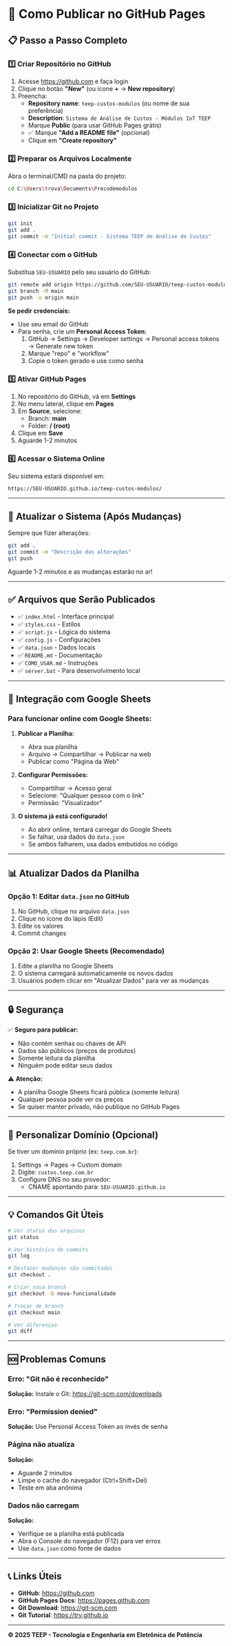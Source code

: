 # 🚀 Como Publicar no GitHub Pages

## 📋 Passo a Passo Completo

### 1️⃣ Criar Repositório no GitHub

1. Acesse https://github.com e faça login
2. Clique no botão **"New"** (ou ícone **+** → **New repository**)
3. Preencha:
   - **Repository name**: `teep-custos-modulos` (ou nome de sua preferência)
   - **Description**: `Sistema de Análise de Custos - Módulos IoT TEEP`
   - Marque **Public** (para usar GitHub Pages grátis)
   - ✅ Marque **"Add a README file"** (opcional)
   - Clique em **"Create repository"**

### 2️⃣ Preparar os Arquivos Localmente

Abra o terminal/CMD na pasta do projeto:
```bash
cd C:\Users\trova\Documents\Precodemodulos
```

### 3️⃣ Inicializar Git no Projeto

```bash
git init
git add .
git commit -m "Initial commit - Sistema TEEP de Análise de Custos"
```

### 4️⃣ Conectar com o GitHub

Substitua `SEU-USUARIO` pelo seu usuário do GitHub:

```bash
git remote add origin https://github.com/SEU-USUARIO/teep-custos-modulos.git
git branch -M main
git push -u origin main
```

**Se pedir credenciais:**
- Use seu email do GitHub
- Para senha, crie um **Personal Access Token**:
  1. GitHub → Settings → Developer settings → Personal access tokens → Generate new token
  2. Marque "repo" e "workflow"
  3. Copie o token gerado e use como senha

### 5️⃣ Ativar GitHub Pages

1. No repositório do GitHub, vá em **Settings**
2. No menu lateral, clique em **Pages**
3. Em **Source**, selecione:
   - Branch: **main**
   - Folder: **/ (root)**
4. Clique em **Save**
5. Aguarde 1-2 minutos

### 6️⃣ Acessar o Sistema Online

Seu sistema estará disponível em:
```
https://SEU-USUARIO.github.io/teep-custos-modulos/
```

---

## 🔄 Atualizar o Sistema (Após Mudanças)

Sempre que fizer alterações:

```bash
git add .
git commit -m "Descrição das alterações"
git push
```

Aguarde 1-2 minutos e as mudanças estarão no ar!

---

## ✅ Arquivos que Serão Publicados

- ✅ `index.html` - Interface principal
- ✅ `styles.css` - Estilos
- ✅ `script.js` - Lógica do sistema
- ✅ `config.js` - Configurações
- ✅ `data.json` - Dados locais
- ✅ `README.md` - Documentação
- ✅ `COMO_USAR.md` - Instruções
- ✅ `server.bat` - Para desenvolvimento local

---

## 🎯 Integração com Google Sheets

### Para funcionar online com Google Sheets:

1. **Publicar a Planilha:**
   - Abra sua planilha
   - Arquivo → Compartilhar → Publicar na web
   - Publicar como "Página da Web"

2. **Configurar Permissões:**
   - Compartilhar → Acesso geral
   - Selecione: "Qualquer pessoa com o link"
   - Permissão: "Visualizador"

3. **O sistema já está configurado!**
   - Ao abrir online, tentará carregar do Google Sheets
   - Se falhar, usa dados do `data.json`
   - Se ambos falharem, usa dados embutidos no código

---

## 📊 Atualizar Dados da Planilha

### Opção 1: Editar `data.json` no GitHub

1. No GitHub, clique no arquivo `data.json`
2. Clique no ícone do lápis (Edit)
3. Edite os valores
4. Commit changes

### Opção 2: Usar Google Sheets (Recomendado)

1. Edite a planilha no Google Sheets
2. O sistema carregará automaticamente os novos dados
3. Usuários podem clicar em "Atualizar Dados" para ver as mudanças

---

## 🔒 Segurança

✅ **Seguro para publicar:**
- Não contém senhas ou chaves de API
- Dados são públicos (preços de produtos)
- Somente leitura da planilha
- Ninguém pode editar seus dados

⚠️ **Atenção:**
- A planilha Google Sheets ficará pública (somente leitura)
- Qualquer pessoa pode ver os preços
- Se quiser manter privado, não publique no GitHub Pages

---

## 🎨 Personalizar Domínio (Opcional)

Se tiver um domínio próprio (ex: `teep.com.br`):

1. Settings → Pages → Custom domain
2. Digite: `custos.teep.com.br`
3. Configure DNS no seu provedor:
   - CNAME apontando para: `SEU-USUARIO.github.io`

---

## 💡 Comandos Git Úteis

```bash
# Ver status dos arquivos
git status

# Ver histórico de commits
git log

# Desfazer mudanças não commitadas
git checkout .

# Criar nova branch
git checkout -b nova-funcionalidade

# Trocar de branch
git checkout main

# Ver diferenças
git diff
```

---

## 🆘 Problemas Comuns

### Erro: "Git não é reconhecido"
**Solução:** Instale o Git: https://git-scm.com/downloads

### Erro: "Permission denied"
**Solução:** Use Personal Access Token ao invés de senha

### Página não atualiza
**Solução:** 
- Aguarde 2 minutos
- Limpe o cache do navegador (Ctrl+Shift+Del)
- Teste em aba anônima

### Dados não carregam
**Solução:** 
- Verifique se a planilha está publicada
- Abra o Console do navegador (F12) para ver erros
- Use `data.json` como fonte de dados

---

## 📞 Links Úteis

- **GitHub**: https://github.com
- **GitHub Pages Docs**: https://pages.github.com
- **Git Download**: https://git-scm.com
- **Git Tutorial**: https://try.github.io

---

**© 2025 TEEP - Tecnologia e Engenharia em Eletrônica de Potência**

